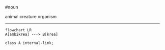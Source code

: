 #noun 

animal
creature
organism

***
```mermaid  
flowchart LR
A[ambikrea] ---> B[krea]

class A internal-link;
```